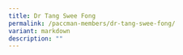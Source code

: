 ```yaml
---
title: Dr Tang Swee Fong
permalink: /paccman-members/dr-tang-swee-fong/
variant: markdown
description: ""
---
```

